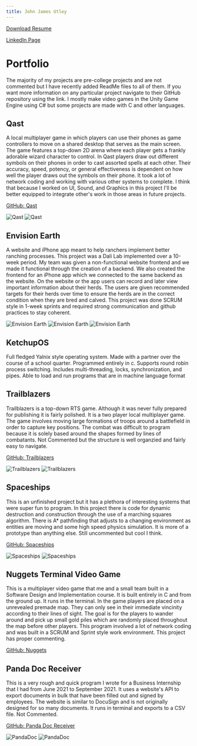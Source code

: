 ```yaml
---
title: John James Utley
---
```


[Download Resume](ResumeJohnJamesUtley.pdf)

[LinkedIn Page](https://www.linkedin.com/in/johnjamesutley/)

# Portfolio

The majority of my projects are pre-college projects and are not commented but I have recently added ReadMe files to all of them. If you want more information on any particular project navigate to their GitHub repository using the link. I mostly make video games in the Unity Game Engine using C# but some projects are made with C and other languages.

## Qast

A local multiplayer game in which players can use their phones as game controllers to move on a shared desktop that serves as the main screen. The game features a top-down 2D arena where each player gets a frankly adorable wizard character to control. In Qast players draw out different symbols on their phones in order to cast assorted spells at each other. Their accuracy, speed, potency, or general effectiveness is dependent on how well the player draws out the symbols on their phone. It took a lot of network coding and working with various other systems to complete. I think that because I worked on UI, Sound, and Graphics in this project I'll be better equipped to integrate other's work in those areas in  future projects.

[GitHub: Qast](https://github.com/JohnJamesUtley/Qast)

![](Photos/ClientOpen.PNG "Qast")
![](Photos/Jungle1.PNG "Qast")

## Envision Earth

A website and iPhone app meant to help ranchers implement better ranching processes. This project was a Dali Lab implemented over a 10-week period. My team was given a non-functional website frontend and we made it functional through the creation of a backend. We also created the frontend for an iPhone app which we connected to the same backend as the website. On the website or the app users can record and later view important information about their herds. The users are given recommended targets for their herds over time to ensure the herds are in the correct condition when they are bred and calved. This project was done SCRUM style in 1-week sprints and required strong communication and github practices to stay coherent.

![](Photos/Data.png "Envision Earth")
![](Photos/AddData.png "Envision Earth")
![](Photos/AppAddData.png "Envision Earth")

## KetchupOS

Full fledged Yalnix style operating system. Made with a partner over the course of a school quarter. Programmed entirely in c. Supports round robin process switching. Includes multi-threading, locks, synchronization, and pipes. Able to load and run programs that are in machine language format

## Trailblazers
Trailblazers is a top-down RTS game. Although it was never fully prepared for publishing it is fairly polished. It is a two player local multiplayer game. The game involves moving large formations of troops around a battlefield in order to capture key positions. The combat was difficult to program because it is solely based around the shapes formed by lines of combatants. Not Commented but the structure is well organzied and fairly easy to navigate.

[GitHub: Trailblazers](https://github.com/JohnJamesUtley/Trailblazers)

![](Photos/Trail1.PNG "Trailblazers")
![](Photos/Trail2.PNG "Trailblazers")

## Spaceships
This is an unfinished project but it has a plethora of interesting systems that were super fun to program. In this project there is code for dynamic destruction and construction through the use of a marching squares algorithm. There is A* pathfinding that adjusts to a changing environment as entities are moving and some high speed physics simulation. It is more of a prototype than anything else. Still uncommented but cool I think.

[GitHub: Spaceships](https://github.com/JohnJamesUtley/Spaceships-3)

![](Photos/Ship1.PNG "Spaceships")
![](Photos/Ship2.PNG "Spaceships")

## Nuggets Terminal Video Game
This is a multiplayer video game that me and a small team built in a Software Design and Implementation course. It is built entirely in C and from the ground up. It runs in the terminal. In the game players are placed on a unrevealed premade map. They can only see in their immediate vincinity according to their lines of sight. The goal is for the players to wander around and pick up small gold piles which are randomly placed throughout the map before other players. This program involved a lot of network coding and was built in a SCRUM and Sprint style work environment. This project has proper commenting.

[GitHub: Nuggets](https://github.com/cs50spring2021/nuggets-nunchuck-buccaneer)

## Panda Doc Receiver
This is a very rough and quick program I wrote for a Business Internship that I had from June 2021 to September 2021. It uses a website's API to export documents in bulk that have been filled out and signed by employees. The website is similar to DocuSign and is not originally designed for so many documents. It runs in terminal and exports to a CSV file. Not Commented.

[GitHub: Panda Doc Receiver](https://github.com/JohnJamesUtley/Panda-Doc-Receiver)

![](Photos/PandaDoc.PNG "PandaDoc")
![](Photos/PandaDoc2.PNG "PandaDoc")
